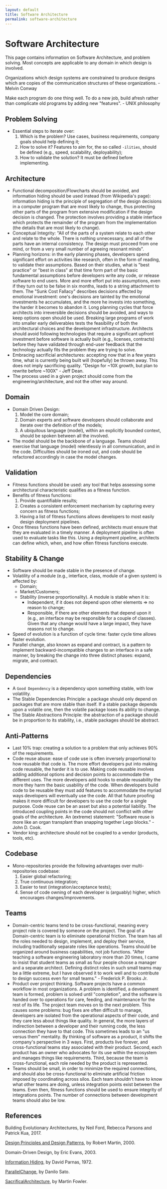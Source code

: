 ```yaml
---
layout: default
title: Software Architecture
permalink: software-architecture
---
```


# Software Architecture

This page contains information on Software Architecture, and problem solving. Most concepts are applicable to any domain in which design is involved.

Organizations which design systems are constrained to produce designs which are copies of the communication structures of these organizations. - Melvin Conway

Make each program do one thing well. To do a new job, build afresh rather than complicate old programs by adding new "features". - UNIX philosophy

## Problem Solving

- Essential steps to iterate over:
  1. Which is the problem? Use cases, business requirements, company goals should help defining it;
  2. How to solve it? Features to aim for, the so called `-ilities`, should be defined (e.g., speed, scalability, deployability);
  3. How to validate the solution? It must be defined before implementing.

## Architecture

- Functional decomposition/Flowcharts should be avoided, and information hiding should be used instead (from Wikipedia's page): information hiding is the principle of segregation of the design decisions in a computer program that are most likely to change, thus protecting other parts of the program from extensive modification if the design decision is changed. The protection involves providing a stable interface which protects the remainder of the program from the implementation (the details that are most likely to change).
- Conceptual Integrity: "All of the parts of a system relate to each other and relate to the whole. There is nothing unnecessary, and all of the parts have an internal consistency. The design must proceed from one mind, or from a very small number of agreeing resonant minds".
- Planning horizons: in the early planning phases, developers spend significant effort on activities like research, often in the form of reading, to validate their assumptions. Based on their studies, what is "best practice" or "best in class" at that time form part of the basic fundamental assumptions before developers write any code, or release software to end users. More and more effort put into assumptions, even if they turn out to be false in six months, leads to a string attachment to them. The "Sunk Cost Fallacy" describes decisions affected by emotional investment: one's decisions are tainted by the emotional investments he accumulates, and the more he invests into something, the harder it becomes to abandon it. Long planning cycles that force architects into irreversible decisions should be avoided, and ways to keep options open should be used. Breaking large programs of work into smaller early deliverables tests the feasibility of both the architectural choices and the development infrastructure. Architects should avoid following technologies that require a significant upfront investment before software is actually built (e.g., licenses, contracts) before they have validated through end-user feedback that the technology actually fits the problem they are trying to solve.
- Embracing sacrificial architectures: accepting now that in a few years time, what is currently being built will (hopefully) be thrown away. This does not imply sacrificing quality. "Design for ~10X growth, but plan to rewrite before ~100X" - Jeff Dean.
- The process used in a given project should come from the engineering/architecture, and not the other way around.

## Domain

- Domain Driven Design:
  1. Model the core domain;
  2. Domain experts and software developers should collaborate and iterate over the definition of the models;
  3. A ubiquitous language (model), within an explicitly bounded context, should be spoken between all the involved.
- The model should be the backbone of a language. Teams should exercise that language (model) relentlessly in all communication, and in the code. Difficulties should be ironed out, and code should be refactored accordingly in case the model changes.

## Validation

- Fitness functions should be used: any tool that helps assessing some architectural characteristic qualifies as a fitness function.
- Benefits of fitness functions:
  1. Provide quantifiable results;
  2. Creates a consistent enforcement mechanism by capturing every concern as fitness functions;
  3. Having a list of fitness functions allows developers to most easily design deployment pipelines.
- Once fitness functions have been defined, architects must ensure that they are evaluated in a timely manner. A deployment pipeline is often used to evaluate tasks like this. Using a deployment pipeline, architects can define which, when, and how often fitness functions execute.

## Stability & Change

- Software should be made stable in the presence of change.
- Volatility of a module (e.g., interface, class, module of a given system) is affected by:
  - Domain;
  - Market/Customers;
  - Stability (inverse proportionality). A module is stable when it is:
    - Independent, if it does not depend upon other elements => no reason to change;
    - Responsible, if there are other elements that depend upon it (e.g., an interface may be responsible for a couple of classes). Given that any change would have a large impact, they have reasons not to change.
- Speed of evolution is a function of cycle time: faster cycle time allows faster evolution.
- Parallel change, also known as expand and contract, is a pattern to implement backward-incompatible changes to an interface in a safe manner, by breaking the change into three distinct phases: expand, migrate, and contract.

## Dependencies

- A `Good Dependency` is a dependency upon something stable, with low volatility.
- The Stable Dependencies Principle: a package should only depend on packages that are more stable than itself. If a stable package depends upon a volatile one, then the volatile package loses its ability to change.
- The Stable Abstractions Principle: the abstraction of a package should be in proportion to its stability, i.e., stable packages should be abstract.

## Anti-Patterns

- Last 10% trap: creating a solution to a problem that only achieves 90% of the requirements.
- Code reuse abuse: ease of code use is often inversely proportional to how reusable that code is. The more effort developers put into making code reusable, the harder it is to use. Making code reusable involves adding additional options and decision points to accommodate the different uses. The more developers add hooks to enable reusability the more they harm the basic usability of the code. When developers build code to be reusable they must add features to accommodate the myriad ways developers will eventually use the code. All that future proofing makes it more difficult for developers to use the code for a single purpose. Code reuse can be an asset but also a potential liability. The introduced coupling points in the code should not conflict with other goals of the architecture. An (extreme) statement: "Software reuse is more like an organ transplant than snapping together Lego blocks." - John D. Cook.
- Vendor king: architecture should not be coupled to a vendor (products, tools, etc).

## Codebase

- Mono-repositories provide the following advantages over multi-repositories codebase:
  1. Easier global refactoring;
  2. True continuous integration;
  3. Easier to test (integration/acceptance tests);
  4. Sense of code owning of each developer is (arguably) higher, which encourages changes/improvements.

## Teams

- Domain-centric teams tend to be cross-functional, meaning every project role is covered by someone on the project. The goal of a Domain-centric team is to eliminate operational friction. The team has all the roles needed to design, implement, and deploy their service, including traditionally separate roles like operations. Teams should be organized around business capabilities, not job functions. "After teaching a software engineering laboratory more than 20 times, I came to insist that student teams as small as four people choose a manager and a separate architect. Defining distinct roles in such small teams may be a little extreme, but I have observed it to work well and to contribute to design success even for small teams." - Frederick P. Brooks Jr.
- Product over project thinking. Software projects have a common workflow in most organizations. A problem is identified, a development team is formed, problem is solved until "completion", and the software is handed over to operations for care, feeding, and maintenance for the rest of its life. The project team moves on to the next problem. This causes some problems: bug fixes are often difficult to manage, developers are isolated from the operational aspects of their code, and they care less about things like quality. In general, the more layers of indirection between a developer and their running code, the less connection they have to that code. This sometimes leads to an "us versus them" mentality. By thinking of software as a product, it shifts the company's perspective in 3 ways. First, products live forever, and cross-functional teams stay associated with their product. Second, each product has an owner who advocates for its use within the ecosystem and manages things like requirements. Third, because the team is cross-functional, each role needed by the product is represented.
- Teams should be small, in order to minimize the required connections, and should also be cross-functional to eliminate artificial friction imposed by coordinating across silos. Each team shouldn't have to know what other teams are doing, unless integration points exist between the teams. Even then, fitness functions should be used to ensure integrity of integrations points. The number of connections between development teams should also be low.

## References

Building Evolutionary Architectures, by Neil Ford, Rebecca Parsons and Patrick Kua, 2017.

[Design Principles and Design Patterns](https://fi.ort.edu.uy/innovaportal/file/2032/1/design_principles.pdf), by Robert Martin, 2000.

Domain-Driven Design, by Eric Evans, 2003.

[Information Hiding](https://en.wikipedia.org/wiki/Information_hiding), by David Parnas, 1972.

[ParallelChange](https://martinfowler.com/bliki/ParallelChange.html), by Danilo Sato.

[SacrificalArchitecture](https://martinfowler.com/bliki/SacrificialArchitecture.html), by Martin Fowler.
